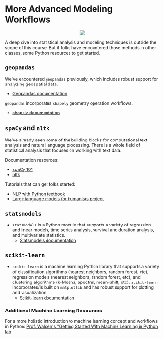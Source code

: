 # More Advanced Modeling Workflows 

<p align="center"><img class="aligncenter" src="https://pickl.ai/blog/wp-content/uploads/2023/08/Statistical-Modeling-Techniques-1024x742.jpg" /></a></p>

A deep dive into statistical analysis and modeling techniques is outside the scope of this course. But if folks have encountered those methods in other classes, some Python resources to get started.

## `geopandas`

We've encountered `geopandas` previously, which includes robust support for analyzing geospatial data.
- [Geopandas documentation](https://geopandas.org/en/stable/docs/user_guide/geometric_manipulations.html)

`geopandas` incorporates `shapely` geometry operation workflows.
- [shapely documentation](https://shapely.readthedocs.io/en/stable/manual.html's)

## `spaCy` and `nltk`

We've already seen some of the building blocks for computational text analysis and natural language processing. There is a whole field of statistical analysis that focuses on working with text data.

Documentation resources:
- [spaCy 101](https://spacy.io/usage/spacy-101)
- [nltk](https://www.nltk.org/)

Tutorials that can get folks started:
- [NLP with Python textbook](https://www.nltk.org/book/)
- [Large language models for humanists project](http://www.aiforhumanists.com/tutorials/)

## `statsmodels`

- `statsmodels` is a Python module that supports a variety of regression and linear models, time series analysis, survival and duration analysis, and multivariate statistics.
  * [Statsmodels documentation](https://www.statsmodels.org/stable/user-guide.html)
  
## `scikit-learn`

- `scikit-learn` is a machine learning Python library that supports a variety of classification algorithms (nearest neighbors, random forest, etc), regression models (nearest neighbors, random forest, etc), and clustering algorithms (k-Means, spectral, mean-shift, etc). `scikit-learn` incorporates/is built on `matplotlib` and has robust support for plotting and visualization.
  * [Scikit-learn documentation](https://scikit-learn.org/stable/)
  
### Additional Machine Learning Resources

For a more holistic introduction to machine learning concept and workflows in Python: [Prof. Walden's "Getting Started With Machine Learning in Python lab](https://github.com/kwaldenphd/machine-learning-intro/blob/main/ml-python-intro.md#machine-learning-libraries) 